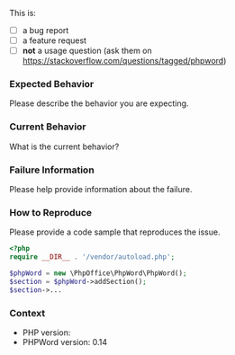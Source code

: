 This is:

- [ ] a bug report
- [ ] a feature request
- [ ] **not** a usage question (ask them on https://stackoverflow.com/questions/tagged/phpword)

### Expected Behavior

Please describe the behavior you are expecting.

### Current Behavior

What is the current behavior?

### Failure Information

Please help provide information about the failure.

### How to Reproduce

Please provide a code sample that reproduces the issue.

```php
<?php
require __DIR__ . '/vendor/autoload.php';

$phpWord = new \PhpOffice\PhpWord\PhpWord();
$section = $phpWord->addSection();
$section->...
```

### Context

* PHP version:
* PHPWord version: 0.14
